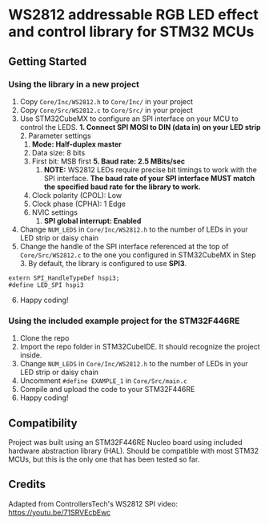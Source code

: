 # WS2812 addressable RGB LED effect and control library for STM32 MCUs

## Getting Started

### Using the library in a new project

1. Copy `Core/Inc/WS2812.h` to `Core/Inc/` in your project
2. Copy `Core/Src/WS2812.c` to `Core/Src/` in your project
3. Use STM32CubeMX to configure an SPI interface on your MCU to control the LEDS.
   **1. Connect SPI MOSI to DIN (data in) on your LED strip**
   2. Parameter settings
      1. **Mode: Half-duplex master**
      2. Data size: 8 bits
      3. First bit: MSB first
      **5. Baud rate: 2.5 MBits/sec**
           1. **NOTE:** WS2812 LEDs require precise bit timings to work with the SPI interface. **The baud rate of your SPI interface MUST match the specified baud rate for the library to work.**
      4. Clock polarity (CPOL): Low
      5. Clock phase (CPHA): 1 Edge
   3. NVIC settings
      1. **SPI global interrupt: Enabled**
4. Change `NUM_LEDS` in `Core/Inc/WS2812.h` to the number of LEDs in your LED strip or daisy chain
5. Change the handle of the SPI interface referenced at the top of `Core/Src/WS2812.c` to the one you configured in STM32CubeMX in Step 3. By default, the library is configured to use **SPI3**.

```
extern SPI_HandleTypeDef hspi3;
#define LED_SPI hspi3
```

6. Happy coding!

### Using the included example project for the STM32F446RE

1. Clone the repo
2. Import the repo folder in STM32CubeIDE. It should recognize the project inside.
3. Change `NUM_LEDS` in `Core/Inc/WS2812.h` to the number of LEDs in your LED strip or daisy chain
4. Uncomment `#define EXAMPLE_1` in `Core/Src/main.c`
5. Compile and upload the code to your STM32F446RE
6. Happy coding!

## Compatibility

Project was built using an STM32F446RE Nucleo board using included hardware abstraction library (HAL). Should be compatible with most STM32 MCUs, but this is the only one that has been tested so far.

## Credits

Adapted from ControllersTech's WS2812 SPI video: https://youtu.be/71SRVEcbEwc